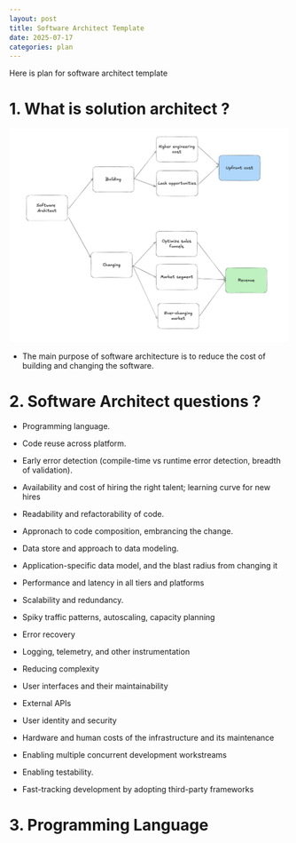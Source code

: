 ```yaml
---
layout: post
title: Software Architect Template
date: 2025-07-17
categories: plan
---
```


Here is plan for software architect template

# 1. What is solution architect ?

![](/images/Software-Architect/software-architect-thinking.png)

- The main purpose of software architecture is to reduce the cost of building and changing the software.

# 2. Software Architect questions ?

- Programming language.

- Code reuse across platform.

- Early error detection (compile-time vs runtime error detection, breadth of validation).

- Availability and cost of hiring the right talent; learning curve for new hires

- Readability and refactorability of code.

- Appronach to code composition, embrancing the change.

- Data store and approach to data modeling.

- Application-specific data model, and the blast radius from changing it

- Performance and latency in all tiers and platforms

- Scalability and redundancy.

- Spiky traffic patterns, autoscaling, capacity planning

- Error recovery

- Logging, telemetry, and other instrumentation

- Reducing complexity

- User interfaces and their maintainability

- External APIs

- User identity and security

- Hardware and human costs of the infrastructure and its maintenance

- Enabling multiple concurrent development workstreams

- Enabling testability.

- Fast-tracking development by adopting third-party frameworks

# 3. Programming Language
